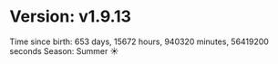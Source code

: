 # Version: v1.9.13
Time since birth: 653 days, 15672 hours, 940320 minutes, 56419200 seconds
Season: Summer ☀️
